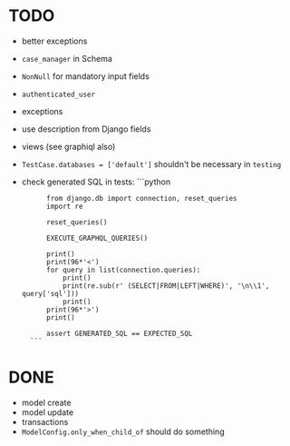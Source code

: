 # TODO

- better exceptions
- `case_manager` in Schema
- `NonNull` for mandatory input fields
- `authenticated_user`
- exceptions
- use description from Django fields
- views (see graphiql also)
- `TestCase.databases = ['default']` shouldn't be necessary in `testing`
- check generated SQL in tests:
        ```python

            from django.db import connection, reset_queries
            import re

            reset_queries()

            EXECUTE_GRAPHQL_QUERIES()

            print()
            print(96*'<')
            for query in list(connection.queries):
                print()
                print(re.sub(r' (SELECT|FROM|LEFT|WHERE)', '\n\\1', query['sql']))
                print()
            print(96*'>')
            print()

            assert GENERATED_SQL == EXPECTED_SQL
        ```

# DONE

- model create
- model update
- transactions
- `ModelConfig.only_when_child_of` should do something
